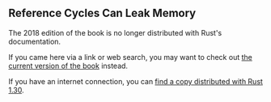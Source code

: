 ## Reference Cycles Can Leak Memory

The 2018 edition of the book is no longer distributed with Rust's documentation.

If you came here via a link or web search, you may want to check out [the current
version of the book](../ch15-06-reference-cycles.html) instead.

If you have an internet connection, you can [find a copy distributed with
Rust
1.30](https://doc.rust-lang.org/1.30.0/book/2018-edition/ch15-06-reference-cycles.html).